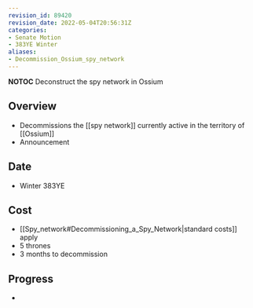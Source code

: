 ```yaml
---
revision_id: 89420
revision_date: 2022-05-04T20:56:31Z
categories:
- Senate Motion
- 383YE Winter
aliases:
- Decommission_Ossium_spy_network
---
```



__NOTOC__
Deconstruct the spy network in Ossium

## Overview
* Decommissions the [[spy network]] currently active in the territory of [[Ossium]]
* Announcement

## Date
* Winter 383YE

## Cost
* [[Spy_network#Decommissioning_a_Spy_Network|standard costs]] apply
* 5 thrones
* 3 months to decommission

## Progress
*